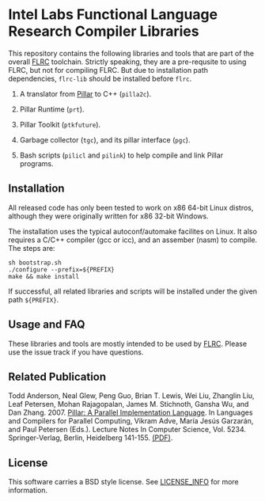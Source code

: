 # Intel Labs Functional Language Research Compiler Libraries

This repository contains the following libraries and tools that are 
part of the overall [FLRC](flrc) toolchain. Strictly speaking, they 
are a pre-requsite to using FLRC, but not for compiling FLRC. But
due to installation path dependencies, `flrc-lib` should be installed
before `flrc`.

1. A translator from [Pillar](pillar) to C++ (`pilla2c`).

2. Pillar Runtime (`prt`). 

3. Pillar Toolkit (`ptkfuture`).

4. Garbage collector (`tgc`), and its pillar interface (`pgc`).

5. Bash scripts (`pilicl` and `pilink`) to help compile and link Pillar programs.

## Installation

All released code has only been tested to work on x86 64-bit 
Linux distros, although they were originally written for x86 32-bit 
Windows.

The installation uses the typical autoconf/automake facilites on
Linux. It also requires a C/C++ compiler (gcc or icc), and an 
assember (nasm) to compile. The steps are:

```
sh bootstrap.sh
./configure --prefix=${PREFIX}
make && make install
```

If successful, all related libraries and scripts will be installed
under the given path `${PREFIX}`. 

## Usage and FAQ

These libraries and tools are mostly intended to be used by [FLRC](flrc).
Please use the issue track if you have questions.

## Related Publication

Todd Anderson, Neal Glew, Peng Guo, Brian T. Lewis, Wei Liu, Zhanglin Liu, Leaf Petersen, Mohan Rajagopalan, James M. Stichnoth, Gansha Wu, and Dan Zhang. 2007. [Pillar: A Parallel Implementation Language](pillar). In Languages and Compilers for Parallel Computing, Vikram Adve, María Jesús Garzarán, and Paul Petersen (Eds.). Lecture Notes In Computer Science, Vol. 5234. Springer-Verlag, Berlin, Heidelberg 141-155. [(PDF)](doc/pillar-lcpc.pdf).

## License

This software carries a BSD style license. See [LICENSE_INFO](LICENSE_INFO.txt) for more information.


[pillar]: http://dl.acm.org/citation.cfm?id=1433050.1433063
[flrc]: https://github.com/IntelLabs/flrc


